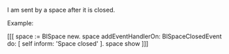 I am sent by a space after it is closed.

Example:

[[[
space := BlSpace new.
space
	addEventHandlerOn: BlSpaceClosedEvent
	do: [ self inform: 'Space closed' ].
space show
]]]